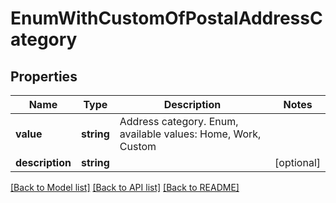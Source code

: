 # EnumWithCustomOfPostalAddressCategory


## Properties
Name | Type | Description | Notes
---- | ---- | ----------- | -----
**value** | **string** | Address category. Enum, available values: Home, Work, Custom | 
**description** | **string** |  | [optional] 




[[Back to Model list]](README.md#documentation-for-models) [[Back to API list]](README.md#documentation-for-api-endpoints) [[Back to README]](README.md)

